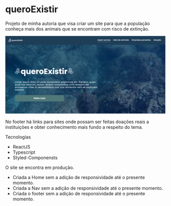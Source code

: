 # queroExistir
Projeto de minha autoria que visa criar um site para que a população conheça mais dos animais que se encontram com risco de extinção.

![image](https://github.com/carolferreiradev/queroExistir/blob/master/queroExistir.png)

No footer há links para sites onde possam ser feitas doações reais a instituições e obter conhecimento mais fundo a respeito do tema.


Tecnologias
- ReactJS
- Typescript
- Styled-Componensts

O site se encontra em produção.
- Criada a Home sem a adição de responsividade até o presente momento.
- Criada a Nav sem a adição de responsividade até o presente momento.
- Criada o footer sem a adição de responsividade até o presente momento.
